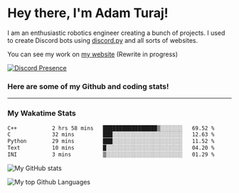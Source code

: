 # Hey there, I'm Adam Turaj!

I am an enthusiastic robotics engineer creating a bunch of projects. I used to create Discord bots using [discord.py](https://github.com/Rapptz/discord.py) and all sorts of websites.

You can see my work on [my website](https://adamturaj.com) (Rewrite in progress)

[![Discord Presence](https://lanyard.cnrad.dev/api/374147012599218176)](https://discord.com/users/374147012599218176)

### Here are some of my Github and coding stats!

---
### My Wakatime Stats
<!--START_SECTION:waka-->

```txt
C++           2 hrs 58 mins   █████████████████▒░░░░░░░   69.52 %
C             32 mins         ███░░░░░░░░░░░░░░░░░░░░░░   12.63 %
Python        29 mins         ███░░░░░░░░░░░░░░░░░░░░░░   11.52 %
Text          10 mins         █░░░░░░░░░░░░░░░░░░░░░░░░   04.20 %
INI           3 mins          ▒░░░░░░░░░░░░░░░░░░░░░░░░   01.29 %
```

<!--END_SECTION:waka-->

![My GitHub stats](https://github-readme-stats.vercel.app/api?username=AdamTuraj&count_private=true&theme=dark)

![My top Github Languages](https://github-readme-stats.vercel.app/api/top-langs/?username=AdamTuraj&layout=compact&count_private=true&theme=dark)

